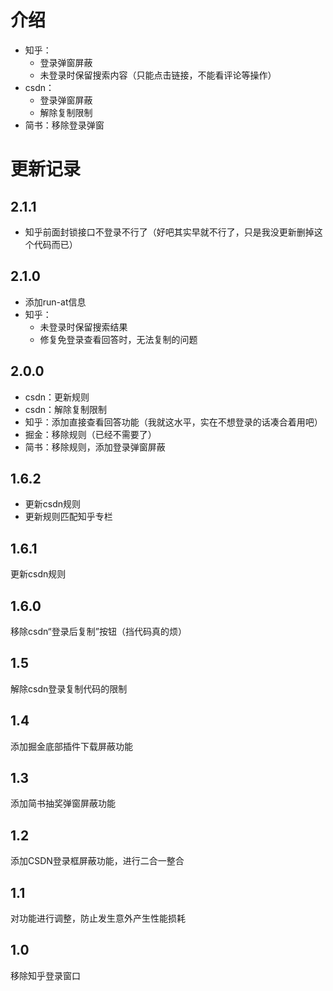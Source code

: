 # 介绍
  - 知乎：
    - 登录弹窗屏蔽
    - 未登录时保留搜索内容（只能点击链接，不能看评论等操作）
  - csdn：
    - 登录弹窗屏蔽
    - 解除复制限制
  - 简书：移除登录弹窗

# 更新记录

## 2.1.1
- 知乎前面封锁接口不登录不行了（好吧其实早就不行了，只是我没更新删掉这个代码而已）
## 2.1.0
- 添加run-at信息
- 知乎：
  - 未登录时保留搜索结果
  - 修复免登录查看回答时，无法复制的问题
## 2.0.0
- csdn：更新规则
- csdn：解除复制限制
- 知乎：添加直接查看回答功能（我就这水平，实在不想登录的话凑合着用吧）
- 掘金：移除规则（已经不需要了）
- 简书：移除规则，添加登录弹窗屏蔽
## 1.6.2
- 更新csdn规则
- 更新规则匹配知乎专栏
## 1.6.1
更新csdn规则
## 1.6.0 
移除csdn“登录后复制”按钮（挡代码真的烦）
## 1.5
解除csdn登录复制代码的限制
## 1.4
添加掘金底部插件下载屏蔽功能
## 1.3
添加简书抽奖弹窗屏蔽功能
## 1.2
添加CSDN登录框屏蔽功能，进行二合一整合
## 1.1
对功能进行调整，防止发生意外产生性能损耗
## 1.0
移除知乎登录窗口
